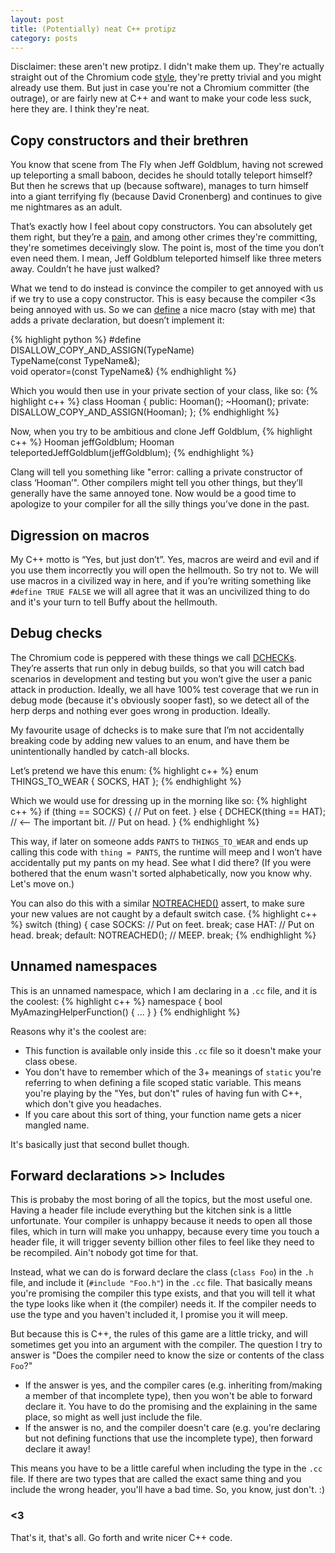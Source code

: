 ```yaml
---
layout: post
title: (Potentially) neat C++ protipz
category: posts
---
```

Disclaimer: these aren't new protipz. I didn't make them up. They're actually straight out of the Chromium code [style](http://www.chromium.org/developers/coding-style), they're pretty trivial and you might already use them. But just in case you're not a Chromium committer (the outrage), or are fairly new at C++ and want to make your code less suck, here they are. I think they're neat.

## Copy constructors and their brethren
You know that scene from The Fly when Jeff Goldblum, having not screwed up teleporting a small baboon, decides he 
should totally teleport himself? But then he screws that up (because software), manages to turn himself into a giant terrifying fly (because David Cronenberg) and continues to give me nightmares as an adult. 

That’s exactly how I feel about copy constructors. You can absolutely get them right, but they’re a [pain](http://google-styleguide.googlecode.com/svn/trunk/cppguide.xml?showone=Copy_Constructors#Copy_Constructors), and among other crimes they're committing, they're sometimes deceivingly slow. The point is, most of the time you don’t even need them. I mean, Jeff Goldblum teleported himself like three meters away. Couldn’t he have just walked?

What we tend to do instead is convince the compiler to get annoyed with us if we try to use a copy constructor. This is easy because the compiler <3s being annoyed with us. So we can [define](https://code.google.com/p/chromium/codesearch#chromium/src/base/macros.h&l=28) a nice macro (stay with me) that adds a private declaration, but doesn’t implement it:

{% highlight python %}
#define DISALLOW_COPY_AND_ASSIGN(TypeName) \
TypeName(const TypeName&);   \
void operator=(const TypeName&)
{% endhighlight %}

Which you would then use in your private section of your class, like so:
{% highlight c++ %}
class Hooman {
 public:
  Hooman();
  ~Hooman();
 private:
  DISALLOW_COPY_AND_ASSIGN(Hooman);
};
{% endhighlight %}

Now, when you try to be ambitious and clone Jeff Goldblum,
{% highlight c++ %}
Hooman jeffGoldblum;
Hooman teleportedJeffGoldblum(jeffGoldblum);
{% endhighlight %}

Clang will tell you something like "error: calling a private constructor of class ‘Hooman’". Other compilers might tell you other things, but they’ll generally have the same annoyed tone. Now would be a good time to apologize to your compiler for all the silly things you’ve done in the past.

## Digression on macros
My C++ motto is “Yes, but just don’t”. Yes, macros are weird and evil and if you use them incorrectly you will open the hellmouth. So try not to. We will use macros in a civilized way in here, and if you’re writing something like `#define TRUE FALSE` we will all agree that it was an uncivilized thing to do and it's your turn to tell Buffy about the hellmouth.

## Debug checks
The Chromium code is peppered with these things we call [DCHECKs](https://code.google.com/p/chromium/codesearch#chromium/src/base/logging.h&l=734). They’re asserts that run only in debug builds, so that you will catch bad scenarios in development and testing but you won’t give the user a panic attack in production. Ideally, we all have 100% test coverage that we run in debug mode (because it's obviously sooper fast), so we detect all of the herp derps and nothing ever goes wrong in production. Ideally.

My favourite usage of dchecks is to make sure that I’m not accidentally breaking code by adding new values to an enum, and have them be unintentionally handled by catch-all blocks.

Let’s pretend we have this enum:
{% highlight c++ %}
enum THINGS_TO_WEAR {
  SOCKS,
  HAT
};
{% endhighlight %}

Which we would use for dressing up in the morning like so:
{% highlight c++ %}
if (thing == SOCKS) {
  // Put on feet.
} else {
  DCHECK(thing == HAT);  // <-- The important bit.
  // Put on head.
}
{% endhighlight %}

This way, if later on someone adds `PANTS` to `THINGS_TO_WEAR` and ends up calling this code with `thing = PANTS`, the runtime will meep and I won’t have accidentally put my pants on my head. See what I did there? (If you were bothered that the enum wasn't sorted alphabetically, now you know why. Let's move on.)

You can also do this with a similar [NOTREACHED()](https://code.google.com/p/chromium/codesearch#chromium/src/base/logging.h&l=783) assert, to make sure your new values are not caught by a default switch case.
{% highlight c++ %}
switch (thing) {
  case SOCKS:
    // Put on feet. 
    break;
  case HAT:
    // Put on head.
    break;
  default:
    NOTREACHED();  // MEEP.
  break;
{% endhighlight %}

## Unnamed namespaces
This is an unnamed namespace, which I am declaring in a `.cc` file, and it is the coolest:
{% highlight c++ %}
namespace {
  bool MyAmazingHelperFunction() { ... }
} 
{% endhighlight %}

Reasons why it's the coolest are:
 
* This function is available only inside this `.cc` file so it doesn't make your class obese.
* You don't have to remember which of the 3+ meanings of `static` you're referring to when defining a file scoped static variable. This means you're playing by the "Yes, but don't" rules of having fun with C++, which don't give you headaches.
* If you care about this sort of thing, your function name gets a nicer mangled name.

It's basically just that second bullet though. 

## Forward declarations >> Includes
This is probaby the most boring of all the topics, but the most useful one. Having a header file include everything but the kitchen sink is a little unfortunate. Your compiler is unhappy because it needs to open all those files, which in turn will make you unhappy, because every time you touch a header file, it will trigger seventy billion other files to feel like they need to be recompiled. Ain't nobody got time for that.

Instead, what we can do is forward declare the class (`class Foo`) in the `.h` file, and include it (`#include "Foo.h"`) in the `.cc` file. That basically means you're promising the compiler this type exists, and that you will tell it what the type looks like when it (the compiler) needs it. If the compiler needs to use the type and you haven't included it, I promise you it will meep.

But because this is C++, the rules of this game are a little tricky, and will sometimes get you into an argument with the compiler. The question I try to answer is "Does the compiler need to know the size or contents of the class `Foo`?"

* If the answer is yes, and the compiler cares (e.g. inheriting from/making a member of that incomplete type), then you won't be able to forward declare it. You have to do the promising and the explaining in the same place, so might as well just include the file.
* If the answer is no, and the compiler doesn't care (e.g. you're declaring but not defining functions that use the incomplete type), then forward declare it away! 

This means you have to be a little careful when including the type in the `.cc` file. If there are two types that are called the exact same thing and you include the wrong header, you'll have a bad time. So, you know, just don't. :)

### <3
That's it, that's all. Go forth and write nicer C++ code. 

